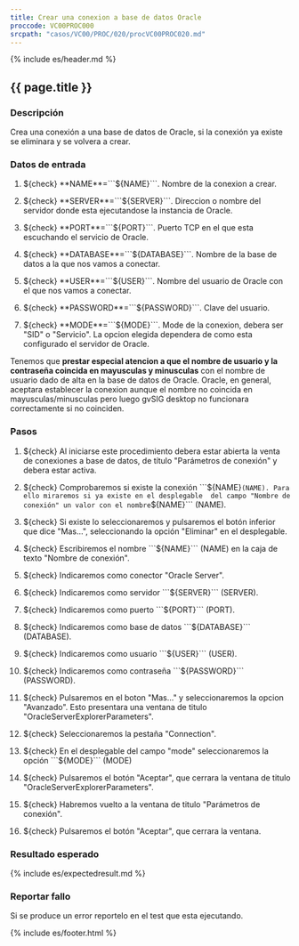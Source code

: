 ```yaml
---
title: Crear una conexion a base de datos Oracle
proccode: VC00PROC000
srcpath: "casos/VC00/PROC/020/procVC00PROC020.md"
---
```


{% include es/header.md %}

## {{ page.title }}

### Descripción

Crea una conexión a una base de datos de Oracle, si la conexión ya existe se eliminara y se volvera a crear.

### Datos de entrada

1. ${check} **NAME**=```${NAME}```. Nombre de la conexion a crear.

2. ${check} **SERVER**=```${SERVER}```. Direccion o nombre del servidor donde esta ejecutandose la instancia de Oracle.

3. ${check} **PORT**=```${PORT}```. Puerto TCP en el que esta escuchando el servicio de Oracle.

4. ${check} **DATABASE**=```${DATABASE}```. Nombre de la base de datos a la que nos vamos a conectar.

5. ${check} **USER**=```${USER}```. Nombre del usuario de Oracle con el que nos vamos a conectar.

6. ${check} **PASSWORD**=```${PASSWORD}```. Clave del usuario.

7. ${check} **MODE**=```${MODE}```. Mode de la conexion, debera ser "SID" o "Servicio". La opcion elegida
   dependera de como esta configurado el servidor de Oracle.

Tenemos que **prestar especial atencion a que el nombre de usuario y la contraseña coincida en mayusculas y minusculas**
con el nombre de usuario dado de alta en la base de datos de Oracle. Oracle, en general, aceptara establecer
la conexion aunque el nombre no coincida en mayusculas/minusculas pero luego gvSIG desktop no funcionara correctamente
si no coinciden.

### Pasos


1. ${check} Al iniciarse este procedimiento debera estar abierta la venta de conexiones a base de datos, 
   de título "Parámetros de conexión" y debera estar activa.

2. ${check} Comprobaremos si existe la conexión ```${NAME}``` (NAME). Para ello miraremos si ya existe en el desplegable 
   del campo "Nombre de conexión" un valor con el nombre ```${NAME}``` (NAME).

3. ${check} Si existe lo seleccionaremos y pulsaremos el botón inferior que dice "Mas...", seleccionando la
   opción "Eliminar" en el desplegable.

4. ${check} Escribiremos el nombre ```${NAME}``` (NAME) en la caja de texto "Nombre de conexión".

5. ${check} Indicaremos como conector "Oracle Server".

7. ${check} Indicaremos como servidor ```${SERVER}``` (SERVER).

8. ${check} Indicaremos como puerto ```${PORT}``` (PORT).

9. ${check} Indicaremos como base de datos ```${DATABASE}``` (DATABASE).

10. ${check} Indicaremos como usuario ```${USER}``` (USER).

11. ${check} Indicaremos como contraseña ```${PASSWORD}``` (PASSWORD).

12. ${check} Pulsaremos en el boton "Mas..." y seleccionaremos la opcion "Avanzado". 
    Esto presentara una ventana de titulo "OracleServerExplorerParameters".
   
13. ${check} Seleccionaremos la pestaña "Connection".

14. ${check} En el desplegable del campo "mode" seleccionaremos la opción ```${MODE}``` (MODE)

15. ${check} Pulsaremos el botón "Aceptar", que cerrara la ventana de titulo "OracleServerExplorerParameters".
   
16. ${check} Habremos vuelto a la ventana de titulo "Parámetros de conexión".

17. ${check} Pulsaremos el botón "Aceptar", que cerrara la ventana.
   
### Resultado esperado

{% include es/expectedresult.md %}

### Reportar fallo

Si se produce un error reportelo en el test que esta ejecutando.

{% include es/footer.html %}
